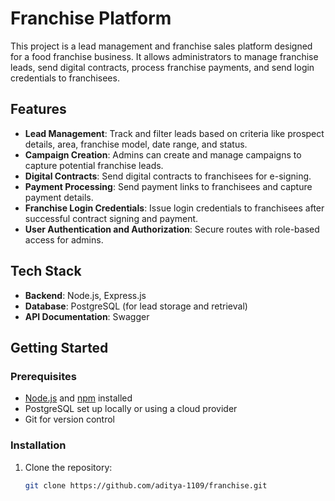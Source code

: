 # Franchise Platform

This project is a lead management and franchise sales platform designed for a food franchise business. It allows administrators to manage franchise leads, send digital contracts, process franchise payments, and send login credentials to franchisees.

## Features

- **Lead Management**: Track and filter leads based on criteria like prospect details, area, franchise model, date range, and status.
- **Campaign Creation**: Admins can create and manage campaigns to capture potential franchise leads.
- **Digital Contracts**: Send digital contracts to franchisees for e-signing.
- **Payment Processing**: Send payment links to franchisees and capture payment details.
- **Franchise Login Credentials**: Issue login credentials to franchisees after successful contract signing and payment.
- **User Authentication and Authorization**: Secure routes with role-based access for admins.

## Tech Stack

- **Backend**: Node.js, Express.js
- **Database**: PostgreSQL (for lead storage and retrieval)
- **API Documentation**: Swagger

## Getting Started

### Prerequisites

- [Node.js](https://nodejs.org/) and [npm](https://www.npmjs.com/) installed
- PostgreSQL set up locally or using a cloud provider
- Git for version control

### Installation

1. Clone the repository:

   ```bash
   git clone https://github.com/aditya-1109/franchise.git

 
